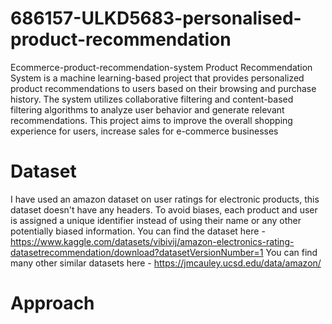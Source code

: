 # 686157-ULKD5683-personalised-product-recommendation
Ecommerce-product-recommendation-system
Product Recommendation System is a machine learning-based project that provides personalized product recommendations to users based on their browsing and purchase history. The system utilizes collaborative filtering and content-based filtering algorithms to analyze user behavior and generate relevant recommendations. This project aims to improve the overall shopping experience for users, increase sales for e-commerce businesses
# Dataset
I have used an amazon dataset on user ratings for electronic products, this dataset doesn't have any headers. To avoid biases, each product and user is assigned a unique identifier instead of using their name or any other potentially biased information.
You can find the dataset here - https://www.kaggle.com/datasets/vibivij/amazon-electronics-rating-datasetrecommendation/download?datasetVersionNumber=1
You can find many other similar datasets here - https://jmcauley.ucsd.edu/data/amazon/

# Approach

  
   




